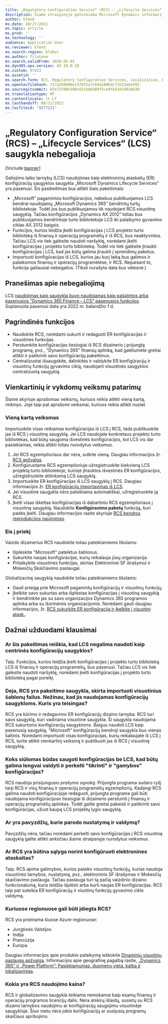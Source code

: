 ```yaml
---
title: „Regulatory Configuration Service“ (RCS) – „Lifecycle Services“ (LCS) saugykla nebegalioja
description: Šiame straipsnyje pateikiama Microsoft Dynamics informacija apie ciklo tarnybų (LCS) saugyklos nurašymas, kuris planuojamas kaip reguliavimo konfigūracijos tarnybos (RCS) visuotinės saugyklos kūrimo dalis.
author: kfend
ms.date: 10/27/2021
ms.topic: article
ms.prod: ''
ms.technology: ''
audience: Application User
ms.reviewer: kfend
ms.search.region: Global
ms.author: filatovm
ms.search.validFrom: 2020-05-01
ms.dyn365.ops.version: AX 10.0.19
ms.custom: 97423
ms.assetid: ''
ms.search.form: RCS, Regulatory Configuration Services, Localization, LCS storage, LCS storage deprecation
ms.openlocfilehash: 717a2b9b00e137631a7cb9a188bdcf1b33e6af02
ms.sourcegitcommit: 87e727005399c82cbb6509f5ce9fb33d18928d30
ms.translationtype: MT
ms.contentlocale: lt-LT
ms.lasthandoff: 08/12/2022
ms.locfileid: "9277221"
---
```

# <a name="regulatory-configuration-service-rcs--lifecycle-services-lcs-storage-deprecation"></a>„Regulatory Configuration Service“ (RCS) – „Lifecycle Services“ (LCS) saugykla nebegalioja

[!include [banner](../includes/banner.md)]

Galiojimo laiko tarnybų (LCS) naudojimas kaip elektroninių ataskaitų (ER) konfigūracijų saugyklos saugykla „Microsoft Dynamics Lifecycle Services“ yra pasenusi. Šis pasikeitimas bus atlikti šiais pakeitimais:

- „Microsoft" pagamintos konfigūracijos, nebebus publikuojamos LCS bendrai naudojamų „Microsoft Dynamics 365“ bendrintų turtų bibliotekoje. Todėl jos bus publikuojamos tik naudojant RCS visuotinę saugyklą. Tačiau konfigūracijos „Dynamics AX 2012“ toliau bus publikuojamos bendrintoje turto bibliotekoje LCS iki palaikymo gyvavimo ciklas AX 2012 baigsis.
- Funkcijos, kurios leidžia įkelti konfigūracijas į LCS projekto turto biblioteką iš finansų ir operacijų programėlių ir iš RCS, bus neaktyvintos. Tačiau LCS vis tiek galėsite naudoti naršyklę, norėdami įkelti konfigūracijas į projekto turto biblioteką. Todėl vis tiek galėsite įtraukti konfigūracijas į LCS, kad jas būtų galima įtraukti į sprendimų paketus.
- Importuoti konfigūracijas iš LCS, kurios jau kurį laiką bus galimos ir palaikomos finansų ir operacijų programėlėse, ir RCS. Nepaisant to, funkcija galiausiai nebegalios. (Tiksli nurašyta data bus vėlesnė.)

## <a name="deprecation-notice"></a>Pranešimas apie nebegaliojimą

LCS [naudojimas kaip saugykla buvo naudojamas kaip pašalintos arba pasenusios "Dynamics 365 Finance – LCS" pasenusios funkcijos](../get-started/removed-deprecated-features-finance.md#features-removed-or-deprecated-in-the-finance-10017-release). Suplanuota pasenusi data yra 2022 m. balandžio 1 d.

## <a name="key-features"></a>Pagrindinės funkcijos

- Naudokite RCS, norėdami sukurti ir redaguoti ER konfigūracijas ir visuotines funkcijas.
- Perstumkite konfigūracijas tiesiogiai iš RCS dizainerio į prijungtą programą, pvz., "Dynamics 365" finansų aplinką, kad galėtumėte greitai atlikti ir patikrinti savo konfigūracijų pakeitimus.
- Centralizuotai išsaugokite, dalinkitės ir valdykite ER konfigūracijų ir visuotinų funkcijų gyvavimo ciklą, naudojant visuotinės saugyklos centralizuotą saugyklą.

## <a name="guidance-for-one-time-and-ongoing-actions"></a>Vienkartinių ir vykdomų veiksmų patarimų

Šiame skyriuje aprašomas veiksmų, kuriuos reikia atlikti vieną kartą, rinkinys. Joje taip pat aprašomi veiksmai, kuriuos reikia atlikti nuolat.

### <a name="one-time-action"></a>Vieną kartą veiksmas

Importuokite visas reikiamas konfigūracijas iš LCS į RCS, tada publikuokite jas iš RCS į visuotinę saugyklą. Jei LCS naudojate konkretaus projekto turto bibliotekas, kad būtų saugoma išvestinės konfigūracijos, kol LCS vis dar pasiekiamas, reikia atlikti toliau nurodytus veiksmus.

1. Jei RCS egzemplioriaus dar nėra, sutkite vieną. Daugiau informacijos žr. [RCS apžvalga](rcs-overview.md).
2. Konfigūruotame RCS egzemplioriuje užregistruokite kiekvieną LCS projektą turto bibliotekoje, kurioje įtrauktos išvestinės ER konfigūracijos, užregistruokite atitinkamą LCS saugyklą.
3. Importuokite ER konfigūracijas iš LCS saugyklų į RCS. Daugiau informacijos žr. [ER konfigūracijų importavimas iš LCS](/dynamics365/fin-ops-core/dev-itpro/analytics/tasks/er-import-configuration-lifecycle-services).
4. Jei visuotinė saugykla nėra pateikiama automatiškai, užregistruokite ją RCS.
5. Įkelti visas iškeltas konfigūracijas iš dabartinio RCS egzemplioriaus į visuotinę saugyklą. Naudokite **Konfigūravimo paketų** funkciją, kuri padės įkelti. Daugiau informacijos rasite skyriuje [RCS bendros reprodukcijos naujinimas](rcs-global-repo-upload.md).

### <a name="going-forward"></a>Eis į priekį

Vaizdo dizainerius RCS naudokite toliau pateikiamiems tikslams:

- Išplėskite "Microsoft" pateiktus šablonus.
- Sukurkite naujas konfigūracijas, kurių reikalauja jūsų organizacija.
- Pritaikykite visuotines funkcijas, skirtas Elektroninei SF išrašymui ir Mokesčių Skaičiavimo paslaugai.

Globalizacinę saugyklą naudokite toliau pateikiamiems tikslams:

- Gauti prieigą prie Microsoft pagamintų konfigūracijų ir visuotinų funkcijų.
- Įkelkite savo sukurtas arba išplėstas konfigūracijas į visuotiną saugyklą ir bendrinkite jas su savo organizacijos Dynamics 365 programos aplinka arba su išorinėmis organizacijomis. Norėdami gauti daugiau informacijos, žr. [RCS sukurkite ER konfigūraciją ir įkelkite į visuotinį atask.](rcs-global-repo-upload.md).

## <a name="frequently-asked-questions"></a>Dažnai užduodami klausimai

### <a name="does-this-change-mean-that-lcs-cant-be-used-as-central-storage-for-configurations"></a>Ar šis pakeitimas reiškia, kad LCS negalima naudoti kaip centrinės konfigūracijų saugyklos?

Taip. Funkcijos, kurios leidžia įkelti konfigūracijas į projekto turto biblioteką LCS iš finansų ir operacijų programėlių, bus pasenusi. Tačiau LCS vis tiek galėsite naudoti naršyklę, norėdami įkelti konfigūracijas į projekto turto biblioteką pagal poreikį.

### <a name="i-thought-that-rcs-was-a-replacement-repository-for-importing-global-template-files-i-didnt-think-that-its-used-to-store-configurations-which-is-correct"></a>Deja, RCS yra pakeitimo saugykla, skirta importuoti visuotinius šablonų failus. Nežinau, kad jis naudojamas konfigūracijų saugykloms. Kuris yra teisingas?

RCS yra kūrimo ir redagavimo ER konfigūracijų dizaino tarnyba. RCS turi savo saugyklą, kuri vadinama visuotine saugykla. Ši saugykla naudojama RCS sukurtoms konfigūracijų saugykloms. Baigus naudoti LCS kaip pasenusią saugyklą, "Microsoft" konfigūracijų bendroji saugykla bus vienas šaltinis. Norėdami importuoti visas konfigūracijas, kurių reikalaujate iš LCS į RCS, turite atlikti vienkartinį veiksmą ir publikuoti jas iš RCS į visuotinę saugyklą.

### <a name="without-lcs-what-is-the-suggested-way-to-store-configurations-so-that-test-and-production-configurations-can-easily-be-managed-and-transferred"></a>Koks siūlomas būdas saugoti konfigūracijas be LCS, kad būtų galima lengvai valdyti ir perkelti "tikrinti" ir "gamybos" konfigūracijas?

RCS naudoja prisijungusio *prašymo sąvoką*. Prijungta programa sudaro ryšį tarp RCS ir visų finansų ir operacijų programėlių egzempliorių. Kadangi RCS galima naudoti konfigūracijoje redaguoti, prijungta programa gali būti naudojama konfigūracijose tiesiogiai iš dizainerio perstumti į finansų ir operacijų programėlių aplinkas. Todėl galite greitai pakeisti ir patikrinti savo konfigūracijas, užuot kaupę LCS projektų lygio saugyklą.

### <a name="are-there-any-examples-that-show-the-setup-and-management"></a>Ar yra pavyzdžių, kurie parodo nustatymą ir valdymą?

Pavyzdžių nėra, tačiau norėdami perkelti savo konfigūracijas į RCS visuotinę saugyklą galite atlikti anksčiau šiame straipsnyje nurodytus veiksmus.

### <a name="is-rcs-a-prerequisite-to-configure-electronic-reporting"></a>Ar RCS yra būtina sąlyga norint konfigūruoti elektronines ataskaitas?

Taip. RCS apima galimybes, kurios palaiko visuotinų funkcijų, kurias naudoja visuotinės tarnybos, nustatymą, pvz., elektroninis SF išrašymas ir Mokesčių skaičiavimo paslauga. Tačiau paslauga turi tą pačią vaizdinio dizaino funkcionalumą, kuris leidžia išplėsti arba kurti naujas ER konfigūracijas. RCS taip pat suteikia ER konfigūracijų ir viuotinų funkcijų gyvavimo ciklo valdymą.

### <a name="which-regions-can-rcs-be-deployed-in"></a>Kuriuose regionuose gali būti įdiegta RCS?

RCS yra prieinama šiuose Azure regionuose:

- Jungtinės Valstijos
- Indija
- Prancūzija
- Europa

Daugiau informacijos apie produkto palaikymą ieškokite [Dinaminių visuotinų paslaugų apžvalga](globalization-services-overview.md). Informacijos apie geografinę pagalbą rasite, [„Dynamics 365” ir „Power Platform”: Pasiekiamumas, duomenų vieta, kalba ir lokalizavimas](https://aka.ms/rcs/D365Productavailabilityguide).

### <a name="whats-the-cost-of-using-rcs"></a>Kokia yra RCS naudojimo kaina?

RCS ir globalizavimo saugykla teikiama nemokamai kaip esamų finansų ir operacijų programos licencijų dalis. Nėra atskirų išlaidų, susietų su RCS dizaino tarnybos naudojimu ar konfigūracijų saugojimu visuotinėje saugykloje. Šiuo metu nėra jokio konfigūracijų ar susijusių programų skaičiaus apribojimo.
